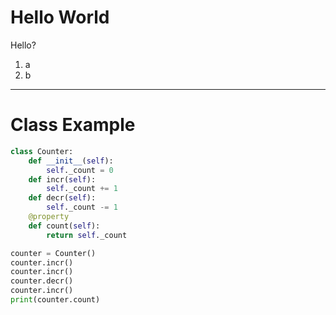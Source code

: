 # Hello World

Hello?

1. a
2. b

---

# Class Example

```python
class Counter:
    def __init__(self):
        self._count = 0
    def incr(self):
        self._count += 1
    def decr(self):
        self._count -= 1
    @property
    def count(self):
        return self._count

counter = Counter()
counter.incr()
counter.incr()
counter.decr()
counter.incr()
print(counter.count)
```